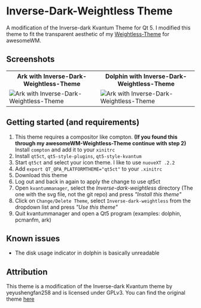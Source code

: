 # Inverse-Dark-Weightless Theme
A modification of the Inverse-dark Kvantum Theme for Qt 5. I modified this theme to fit the transparent aesthetic of my [Weightless-Theme](https://github.com/serious-scribbler/WeightlessTheme) for awesomeWM.

## Screenshots
<div>
  <table>
    <tr>
      <th>Ark with Inverse-Dark-Weightless-Theme</th>
      <th>Dolphin with Inverse-Dark-Weightless-Theme</th>
    </tr>
    <tr>
      <td><img src="screenshots/weightless-ark.png" alt="Ark with Inverse-Dark-Weightless-Theme"></img></td>
      <td><img src="screenshots/weightless-dolphin.png" alt="Ark with Inverse-Dark-Weightless-Theme"></img></td>
    </tr>
  </table>
</div>

## Getting started (and requirements)
1. This theme requires a compositor like compton. **(If you found this through my awesomeWM-Weightless-Theme continue with step 2)**
  Install ```compton``` and add it to your ```xinitrc```
2. Install ```qt5ct```, ```qt5-style-plugins```, ```qt5-style-kvantum```
3. Start ```qt5ct``` and select your icon theme. I like to use ```nuoveXT .2.2```
4. Add ```export QT_QPA_PLATFORMTHEME="qt5ct"``` to your ```.xinitrc```
5. Download this theme
6. Log out and back in again to apply the change to use qt5ct
7. Open ```kvantummanager```, select the *Inverse-dark-weightless* directory (The one with the svg file, not the git repo) and press *"Install this theme"*
8. Click on ```Change/Delete Theme```, select ```Inverse-dark-weightless``` from the dropdown list and press *"Use this theme"*
9. Quit kvantummanager and open a Qt5 program (examples: dolphin, pcmanfm, ark)


## Known issues
- The disk usage indicator in dolphin is basically unreadable

## Attribution
This theme is a modification of the Inverse-dark Kvantum theme by yeyushengfan258 and is licensed under GPLv3. You can find the original theme [here](https://github.com/yeyushengfan258/Inverse-dark-kde)
